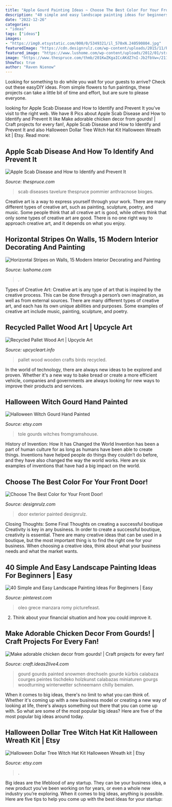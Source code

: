 ```yaml
---
title: "Apple Gourd Painting Ideas ~ Choose The Best Color For Your Front Door!"
description: "40 simple and easy landscape painting ideas for beginners"
date: "2022-12-26"
categories:
- "ideas"
tags: ["ideas"]
images:
- "https://img0.etsystatic.com/000/0/5349321/il_570xN.240590804.jpg"
featuredImage: "https://cdn.designrulz.com/wp-content/uploads/2015/11/Painted-Front-Door-Inspiration-designrulz-33.jpg"
featured_image: "https://www.lushome.com/wp-content/uploads/2012/01/striped-walls-interior-decorating-painting-ideas-4.jpg"
image: "https://www.thespruce.com/thmb/201KwZKgaICcAKdZ7nI-Jb2fbVw=/2116x1416/filters:fill(auto,1)/GettyImages-1198930372-0d897d968a04436d8279ba0b94d371bd.jpg"
ShowToc: true
author: "Raven Nienow"
---
```



Looking for something to do while you wait for your guests to arrive? Check out these easyDIY ideas. From simple flowers to fun paintings, these projects can take a little bit of time and effort, but are sure to please everyone.

	

		
looking for Apple Scab Disease and How to Identify and Prevent It you've visit to the right web. We have 8 Pics about Apple Scab Disease and How to Identify and Prevent It like Make adorable chicken decor from gourds! | Craft projects for every fan!, Apple Scab Disease and How to Identify and Prevent It and also Halloween Dollar Tree Witch Hat Kit Halloween Wreath kit | Etsy. Read more:
		
    
## Apple Scab Disease And How To Identify And Prevent It

<img loading=lazy src="https://www.thespruce.com/thmb/201KwZKgaICcAKdZ7nI-Jb2fbVw=/2116x1416/filters:fill(auto,1)/GettyImages-1198930372-0d897d968a04436d8279ba0b94d371bd.jpg" onerror="this.onerror=null;this.src='https://tse1.mm.bing.net/th?id=OIP.ahMq9cAOZ5ioXKD8TnL5fAHaE9&amp;pid=15.1';" alt="Apple Scab Disease and How to Identify and Prevent It">

_Source: thespruce.com_

>scab diseases tavelure thespruce pommier anthracnose bioges. 

	

Creative art is a way to express yourself through your work. There are many different types of creative art, such as painting, sculpture, poetry, and music. Some people think that all creative art is good, while others think that only some types of creative art are good. There is no one right way to approach creative art, and it depends on what you enjoy.

    
## Horizontal Stripes On Walls, 15 Modern Interior Decorating And Painting

<img loading=lazy src="https://www.lushome.com/wp-content/uploads/2012/01/striped-walls-interior-decorating-painting-ideas-4.jpg" onerror="this.onerror=null;this.src='https://tse2.mm.bing.net/th?id=OIP.bpV1-fIbOwwotf9iLaXL1AAAAA&amp;pid=15.1';" alt="Horizontal Stripes on Walls, 15 Modern Interior Decorating and Painting">

_Source: lushome.com_

>. 

	

Types of Creative Art:
Creative art is any type of art that is inspired by the creative process. This can be done through a person’s own imagination, as well as from external sources. There are many different types of creative art, and each has its own unique abilities and purposes. Some examples of creative art include music, painting, sculpture, and poetry.

    
## Recycled Pallet Wood Art | Upcycle Art

<img loading=lazy src="http://www.upcycleart.info/wp-content/uploads/2016/05/wooden-pallet-birds.jpg" onerror="this.onerror=null;this.src='https://tse2.mm.bing.net/th?id=OIP.cH3OgCcnd3bk06EVDkgcXwHaJ4&amp;pid=15.1';" alt="Recycled Pallet Wood Art | Upcycle Art">

_Source: upcycleart.info_

>pallet wood wooden crafts birds recycled. 

	

In the world of technology, there are always new ideas to be explored and proven. Whether it's a new way to bake bread or create a more efficient vehicle, companies and governments are always looking for new ways to improve their products and services.

    
## Halloween Witch Gourd Hand Painted

<img loading=lazy src="https://img0.etsystatic.com/000/0/5349321/il_570xN.240590804.jpg" onerror="this.onerror=null;this.src='https://tse3.mm.bing.net/th?id=OIP.IhaLUeT-dDgvWEq0r7Bf4QHaJ4&amp;pid=15.1';" alt="Halloween Witch Gourd Hand Painted">

_Source: etsy.com_

>tole gourds witches fromgramshouse. 

	

History of Invention: How It has Changed the World
Invention has been a part of human culture for as long as humans have been able to create things. Inventions have helped people do things they couldn’t do before, and they have also changed the way the world works. Here are six examples of inventions that have had a big impact on the world.

    
## Choose The Best Color For Your Front Door!

<img loading=lazy src="https://cdn.designrulz.com/wp-content/uploads/2015/11/Painted-Front-Door-Inspiration-designrulz-33.jpg" onerror="this.onerror=null;this.src='https://tse1.mm.bing.net/th?id=OIP.CPx3T6FF-6sMmA73Yl6VVgHaMI&amp;pid=15.1';" alt="Choose The Best Color for Your Front Door!">

_Source: designrulz.com_

>door exterior painted designrulz. 

	

Closing Thoughts: Some Final Thoughts on creating a successful boutique
Creativity is key in any business. In order to create a successful boutique, creativity is essential. There are many creative ideas that can be used in a boutique, but the most important thing is to find the right one for your business. When choosing a creative idea, think about what your business needs and what the market wants.

    
## 40 Simple And Easy Landscape Painting Ideas For Beginners | Easy

<img loading=lazy src="https://i.pinimg.com/736x/14/f8/23/14f823a4fa78815edc663800edfb18a7.jpg" onerror="this.onerror=null;this.src='https://tse2.mm.bing.net/th?id=OIP.YdaCxGyIkKL4HzjPNX1KxgHaK5&amp;pid=15.1';" alt="40 Simple and Easy Landscape Painting Ideas For Beginners | Easy">

_Source: pinterest.com_

>oleo grece manzara romy picturefeast. 

	

2. Think about your financial situation and how you could improve it.

    
## Make Adorable Chicken Decor From Gourds! | Craft Projects For Every Fan!

<img loading=lazy src="https://craft.ideas2live4.com/wp-content/uploads/sites/4/2016/08/Gourd-Art-04.jpg" onerror="this.onerror=null;this.src='https://tse1.mm.bing.net/th?id=OIP.U5w7i3E9cEDs8ypsD6Nj8QHaLw&amp;pid=15.1';" alt="Make adorable chicken decor from gourds! | Craft projects for every fan!">

_Source: craft.ideas2live4.com_

>gourd gourds painted snowmen drechseln gourde kürbis calabaza courges peintes tischdeko holzkunst calabazas miniaturen gourgs woodturning winterwetter schneemann chilly bemalen. 

	

When it comes to big ideas, there's no limit to what you can think of. Whether it's coming up with a new business model or creating a new way of looking at life, there's always something out there that you can come up with. So what are some of the most popular big ideas? Here are five of the most popular big ideas around today.

    
## Halloween Dollar Tree Witch Hat Kit Halloween Wreath Kit | Etsy

<img loading=lazy src="https://i.etsystatic.com/21429265/r/il/c31545/2525079275/il_794xN.2525079275_cze8.jpg" onerror="this.onerror=null;this.src='https://tse3.mm.bing.net/th?id=OIP.5G4_VekPflguSrFYV_G0GwHaMl&amp;pid=15.1';" alt="Halloween Dollar Tree Witch Hat Kit Halloween Wreath kit | Etsy">

_Source: etsy.com_

>. 

	

Big ideas are the lifeblood of any startup. They can be your business idea, a new product you’ve been working on for years, or even a whole new industry you’re exploring. When it comes to big ideas, anything is possible. Here are five tips to help you come up with the best ideas for your startup: 


